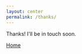 ```yaml
---
layout: center
permalink: /thanks/
---
```


Thanks! I'll be in touch soon. 

<div class="mt3">
  <a href="{{ site.baseurl }}/" class="button button-blue button-big">Home</a>
</div>